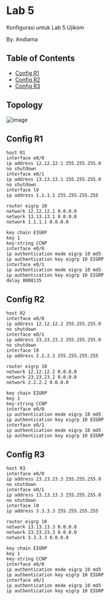 # Lab 5

Konfigurasi untuk Lab 5 Ujikom

By: Andiama

## Table of Contents
- [Config R1](#config-r1)
- [Config R2](#config-r2)
- [Config R3](#config-r3)

## Topology
![image](https://user-images.githubusercontent.com/100014814/159839480-9b13058e-b091-4a56-855f-5ec3f8531103.png)

## Config R1
```
host R1
interface e0/0
ip address 12.12.12.1 255.255.255.0
no shutdown
interface e0/1
ip address 13.13.13.1 255.255.255.0
no shutdown
interface l0
ip address 1.1.1.1 255.255.255.255

router eigrp 10
network 12.12.12.1 0.0.0.0
network 13.13.13.1 0.0.0.0
network 1.1.1.1 0.0.0.0

key chain EIGRP
key 1
key-string CCNP
interface e0/0
ip authentication mode eigrp 10 md5
ip authentication key eigrp 10 EIGRP
interface e0/1
ip authentication mode eigrp 10 md5
ip authentication key eigrp 10 EIGRP
delay 8008135
```

## Config R2
```
host R2
interface e0/0
ip address 12.12.12.2 255.255.255.0
no shutdown
interface e0/1
ip address 23.23.23.2 255.255.255.0
no shutdown
interface l0
ip address 2.2.2.2 255.255.255.255

router eigrp 10
network 12.12.12.2 0.0.0.0
network 23.23.23.2 0.0.0.0
network 2.2.2.2 0.0.0.0

key chain EIGRP
key 1
key-string CCNP
interface e0/0
ip authentication mode eigrp 10 md5
ip authentication key eigrp 10 EIGRP
interface e0/1
ip authentication mode eigrp 10 md5
ip authentication key eigrp 10 EIGRP
```

## Config R3
```
host R3
interface e0/0
ip address 23.23.23.3 255.255.255.0
no shutdown
interface e0/1
ip address 13.13.13.3 255.255.255.0
no shutdown
interface l0
ip address 3.3.3.3 255.255.255.255

router eigrp 10
network 13.13.13.3 0.0.0.0
network 23.23.23.3 0.0.0.0
network 3.3.3.3 0.0.0.0

key chain EIGRP
key 1
key-string CCNP
interface e0/0
ip authentication mode eigrp 10 md5
ip authentication key eigrp 10 EIGRP
interface e0/1
ip authentication mode eigrp 10 md5
ip authentication key eigrp 10 EIGRP
```
